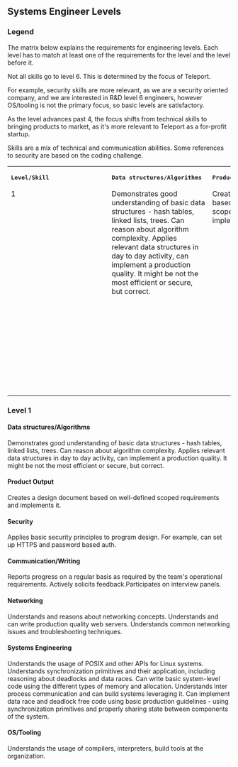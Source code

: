 ## Systems Engineer Levels

### Legend

The matrix below explains the requirements for engineering levels. Each level
has to match at least one of the requirements for the level and the level
before it.

Not all skills go to level 6. This is determined by the focus of Teleport.

For example, security skills are more relevant, as we are a security oriented
company, and we are interested in R&D level 6 engineers, however OS/tooling is
not the primary focus, so basic levels are satisfactory.

As the level advances past 4, the focus shifts from technical skills to
bringing products to market, as it's more relevant to Teleport as a for-profit
startup.

Skills are a mix of technical and communication abilities. Some references to
security are based on the coding challenge.

<table>
  <tr>
    <th><pre>Level/Skill                </pre></th>
    <th><pre>Data structures/Algorithms </pre></th>
    <th><pre>Product Output             </pre></th>
    <th><pre>Security                   </pre></th>
    <th><pre>Communication/Writing      </pre></th>
    <th><pre>Networking                 </pre></th>
    <th><pre>Systems Engineering        </pre></th>
    <th><pre>OS/Tooling                 </pre></th>
  </tr>

  <tr align="left" valign="top">
    <td>
        1
    </td>
    <td>
      Demonstrates good understanding of basic data structures - hash tables,
      linked lists, trees. Can reason about algorithm complexity. Applies
      relevant data structures in day to day activity, can implement a
      production quality. It might be not the most efficient or secure, but
      correct.
    </td>
    <td>
      Creates a design document based on well-defined scoped requirements and
      implements it.
    </td>
    <td>
      Applies basic security principles to program design. For example, can set
      up HTTPS and password based auth.
    </td>
    <td>
      Reports progress on a regular basis as required by the team's operational
      requirements. Actively solicits feedback.Participates on interview panels.
    </td>
    <td>
      Understands and reasons about networking concepts. Understands and can
      write production quality web servers. Understands common networking issues
      and troubleshooting techniques.
    </td>
    <td>
      Understands the usage of POSIX and other APIs for Linux systems.
      Understands synchronization primitives and their application, including
      reasoning about deadlocks and data races. Can write basic system-level
      code using the different types of memory and allocation. Understands inter
      process communication and can build systems leveraging it. Can implement
      data race and deadlock free code using basic production guidelines - using
      synchronization primitives and properly sharing state between components
      of the system.
    </td>
    <td>
      Understands the usage of compilers, interpreters, build tools at the
      organization.
    </td>
  </tr>


</table>

### Level 1

#### Data structures/Algorithms

Demonstrates good understanding of basic data structures - hash tables,
linked lists, trees. Can reason about algorithm complexity. Applies
relevant data structures in day to day activity, can implement a
production quality. It might be not the most efficient or secure, but
correct.

#### Product Output

Creates a design document based on well-defined scoped requirements and
implements it.

#### Security

Applies basic security principles to program design. For example, can set
up HTTPS and password based auth.

#### Communication/Writing

Reports progress on a regular basis as required by the team's operational
requirements. Actively solicits feedback.Participates on interview panels.

#### Networking

Understands and reasons about networking concepts. Understands and can
write production quality web servers. Understands common networking issues
and troubleshooting techniques.

#### Systems Engineering

Understands the usage of POSIX and other APIs for Linux systems.
Understands synchronization primitives and their application, including
reasoning about deadlocks and data races. Can write basic system-level
code using the different types of memory and allocation. Understands inter
process communication and can build systems leveraging it. Can implement
data race and deadlock free code using basic production guidelines - using
synchronization primitives and properly sharing state between components
of the system.

#### OS/Tooling

Understands the usage of compilers, interpreters, build tools at the
organization.
